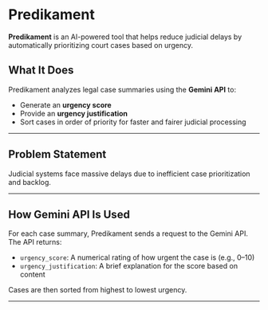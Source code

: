 # Predikament

**Predikament** is an AI-powered tool that helps reduce judicial delays by automatically prioritizing court cases based on urgency.

## What It Does

Predikament analyzes legal case summaries using the **Gemini API** to:

- Generate an **urgency score**
- Provide an **urgency justification**
- Sort cases in order of priority for faster and fairer judicial processing

---

## Problem Statement

Judicial systems face massive delays due to inefficient case prioritization and backlog.

---

## How Gemini API Is Used

For each case summary, Predikament sends a request to the Gemini API. The API returns:

- `urgency_score`: A numerical rating of how urgent the case is (e.g., 0–10)
- `urgency_justification`: A brief explanation for the score based on content

Cases are then sorted from highest to lowest urgency.

---

